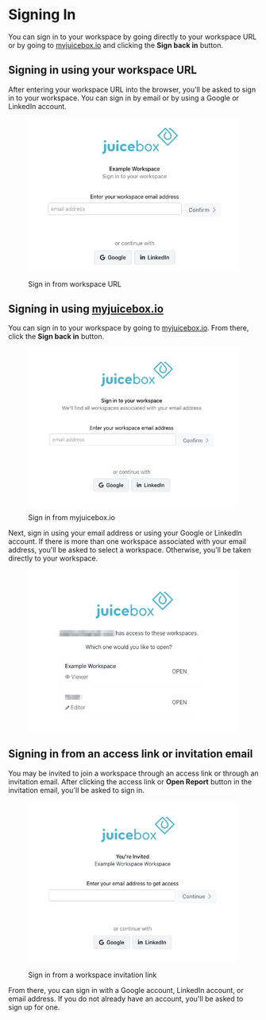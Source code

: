 # Signing In

You can sign in to your workspace by going directly to your workspace URL or by going to [myjuicebox.io](https://myjuicebox.io) and clicking the **Sign back in** button.&#x20;

## Signing in using your workspace URL

After entering your workspace URL into the browser, you'll be asked to sign in to your workspace. You can sign in by email or by using a Google or LinkedIn account.&#x20;

<figure><img src="../.gitbook/assets/image (534).png" alt=""><figcaption><p>Sign in from workspace URL</p></figcaption></figure>

## Signing in using [myjuicebox.io](https://myjuicebox.io)

You can sign in to your workspace by going to [myjuicebox.io](https://myjuicebox.io). From there, click the **Sign back in** button.&#x20;

<figure><img src="../.gitbook/assets/image (535).png" alt=""><figcaption><p>Sign in from myjuicebox.io</p></figcaption></figure>

Next, sign in using your email address or using your Google or LinkedIn account. If there is more than one workspace associated with your email address, you'll be asked to select a workspace. Otherwise, you'll be taken directly to your workspace.&#x20;

<figure><img src="../.gitbook/assets/image (536).png" alt=""><figcaption></figcaption></figure>

## Signing in from an access link or invitation email

You may be invited to join a workspace through an access link or through an invitation email. After clicking the access link or **Open Report** button in the invitation email, you'll be asked to sign in.&#x20;

<figure><img src="../.gitbook/assets/image (537).png" alt=""><figcaption><p>Sign in from a workspace invitation link</p></figcaption></figure>

From there, you can sign in with a Google account, LinkedIn account, or email address. If you do not already have an account, you'll be asked to sign up for one.&#x20;
